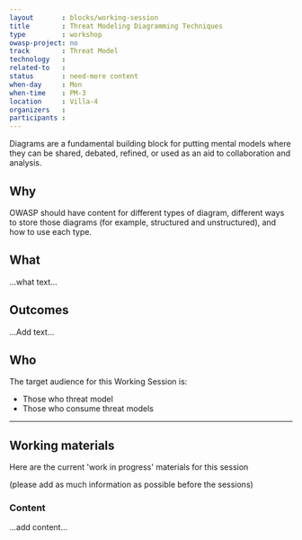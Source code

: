 ```yaml
---
layout       : blocks/working-session
title        : Threat Modeling Diagramming Techniques
type         : workshop
owasp-project: no
track        : Threat Model
technology   :
related-to   :
status       : need-more content
when-day     : Mon
when-time    : PM-3
location     : Villa-4
organizers   :
participants :
---
```


Diagrams are a fundamental building block for putting mental models where they can be shared, debated, refined, or used as an aid to collaboration and analysis. 

## Why

OWASP should have content for different types of diagram, different ways to store those diagrams (for example, structured and unstructured), and how to use each type.

## What

...what text...

## Outcomes

...Add text...

## Who

The target audience for this Working Session is:

- Those who threat model
- Those who consume threat models

--- 

## Working materials

Here are the current 'work in progress' materials for this session 

(please add as much information as possible before the sessions)

### Content

...add content...
